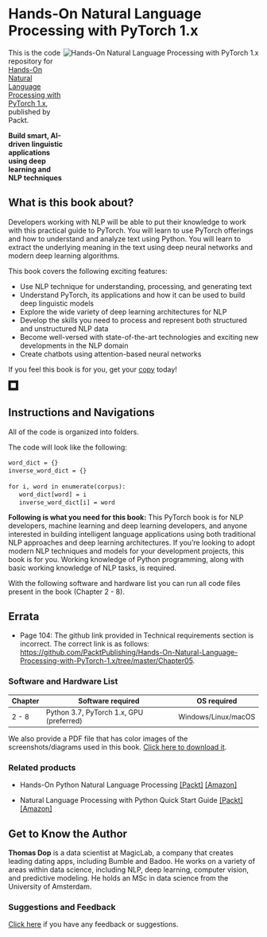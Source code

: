 # Hands-On Natural Language Processing with PyTorch 1.x

<a href="https://www.packtpub.com/in/data/hands-on-natural-language-processing-with-pytorch-1-x?utm_source=github&utm_medium=repository&utm_campaign=9781789802740"><img src="https://www.packtpub.com/media/catalog/product/cache/bf3310292d6e1b4ca15aeea773aca35e/9/7/9781788830782-original_38.jpeg" alt="Hands-On Natural Language Processing with PyTorch 1.x" height="256px" align="right"></a>

This is the code repository for [Hands-On Natural Language Processing with PyTorch 1.x](https://www.packtpub.com/in/data/hands-on-natural-language-processing-with-pytorch-1-x?utm_source=github&utm_medium=repository&utm_campaign=9781789802740), published by Packt.

**Build smart, AI-driven linguistic applications using deep learning and NLP techniques**

## What is this book about?
Developers working with NLP will be able to put their knowledge to work with this practical guide to PyTorch. You will learn to use PyTorch offerings and how to understand and analyze text using Python. You will learn to extract the underlying meaning in the text using deep neural networks and modern deep learning algorithms.

This book covers the following exciting features: 
* Use NLP technique for understanding, processing, and generating text
* Understand PyTorch, its applications and how it can be used to build deep linguistic models
* Explore the wide variety of deep learning architectures for NLP
* Develop the skills you need to process and represent both structured and unstructured NLP data
* Become well-versed with state-of-the-art technologies and exciting new developments in the NLP domain
* Create chatbots using attention-based neural networks

If you feel this book is for you, get your [copy](https://www.amazon.com/dp/1789802741) today!

<a href="https://www.packtpub.com/?utm_source=github&utm_medium=banner&utm_campaign=GitHubBanner"><img src="https://raw.githubusercontent.com/PacktPublishing/GitHub/master/GitHub.png" alt="https://www.packtpub.com/" border="5" /></a>

## Instructions and Navigations
All of the code is organized into folders.

The code will look like the following:
```
word_dict = {}
inverse_word_dict = {}

for i, word in enumerate(corpus):
   word_dict[word] = i
   inverse_word_dict[i] = word

```

**Following is what you need for this book:**
This PyTorch book is for NLP developers, machine learning and deep learning developers, and anyone interested in building intelligent language applications using both traditional NLP approaches and deep learning architectures. If you’re looking to adopt modern NLP techniques and models for your development projects, this book is for you. Working knowledge of Python programming, along with basic working knowledge of NLP tasks, is required.

With the following software and hardware list you can run all code files present in the book (Chapter 2 - 8).

## Errata

* Page 104: The github link provided in Technical requirements section is incorrect. The correct link is as follows: https://github.com/PacktPublishing/Hands-On-Natural-Language-Processing-with-PyTorch-1.x/tree/master/Chapter05.

### Software and Hardware List

| Chapter  | Software required                                                                    |  OS required                        |
| -------- | -------------------------------------------------------------------------------------| ------------------------------------|
| 2 - 8    |   Python 3.7, PyTorch 1.x, GPU (preferred)                                           |  Windows/Linux/macOS                |

We also provide a PDF file that has color images of the screenshots/diagrams used in this book. [Click here to download it](https://static.packt-cdn.com/downloads/9781789802740_ColorImages.pdf).


### Related products <Other books you may enjoy>
* Hands-On Python Natural Language Processing [[Packt]](https://www.packtpub.com/data/hands-on-python-natural-language-processing?utm_source=github&utm_medium=repository&utm_campaign=9781838989590) [[Amazon]](https://www.amazon.com/dp/1838989595)

* Natural Language Processing with Python Quick Start Guide [[Packt]](https://www.packtpub.com/big-data-and-business-intelligence/natural-language-processing-python-quick-start-guide?utm_source=github&utm_medium=repository&utm_campaign=9781789130386) [[Amazon]](https://www.amazon.com/dp/1789130387)

## Get to Know the Author
**Thomas Dop**
is a data scientist at MagicLab, a company that creates leading dating apps, including Bumble and Badoo. He works on a variety of areas within data science, including NLP, deep learning, computer vision, and predictive modeling. He holds an MSc in data science from the University of Amsterdam.

### Suggestions and Feedback
[Click here](https://docs.google.com/forms/d/e/1FAIpQLSdy7dATC6QmEL81FIUuymZ0Wy9vH1jHkvpY57OiMeKGqib_Ow/viewform) if you have any feedback or suggestions.

